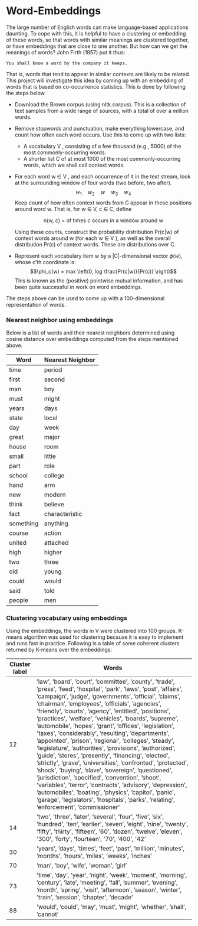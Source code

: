 # Word-Embeddings

The large number of English words can make language-based applications daunting. To cope with this, it is helpful to have a clustering or embedding of these words, so that words with similar meanings are clustered together, or have embeddings that are close to one another.
But how can we get the meanings of words? John Firth (1957) put it thus:

`You shall know a word by the company it keeps.`

That is, words that tend to appear in similar contexts are likely to be related. This project will investigate this idea by coming up with an embedding of words that is based on co-occurrence statistics. This is done by following the steps below.

* Download the Brown corpus (using nltk.corpus). This is a collection of text samples from a wide range of sources, with a total of over a million words.
* Remove stopwords and punctuation, make everything lowercase, and count how often each word occurs. Use this to come up with two lists:
  * A vocabulary V , consisting of a few thousand (e.g., 5000) of the most commonly-occurring words.
  * A shorter list C of at most 1000 of the most commonly-occurring words, which we shall call context words.
* For each word w ∈ V , and each occurrence of it in the text stream, look at the surrounding window of four words (two before, two after).
  $$w_1 \quad w_2 \quad w \quad w_3 \quad w_4$$
  Keep count of how often context words from C appear in these positions around word w. That is, for w ∈ V, c ∈ C, define

  <p align="center">n(w, c) =  of times c occurs in a window around w</p>

  Using these counts, construct the probability distribution Pr(c|w) of context words around w (for each w ∈ V ), as well as the overall distribution Pr(c) of context words. These are distributions over C.
* Represent each vocabulary item w by a |C|-dimensional vector $\phi(w)$, whose c’th coordinate is:
$$\phi_c(w) = max \left(0, log \frac{Pr(c|w)}{Pr(c)} \right)$$
This is known as the (positive) pointwise mutual information, and has been quite successful in work on word embeddings.

The steps above can be used to come up with a 100-dimensional representation of words.

### Nearest neighbor using embeddings

Below is a list of words and their nearest neighbors determined using cosine distance over embeddings computed from the steps mentioned above.
  
| Word | Nearest Neighbor |
| --- | --- |
| time | period |
| first | second |
| man | boy |
| must | might |
| years | days |
| state | local |
| day | week |
| great | major |
| house | room |
| small | little |
| part | role |
| school | college |
| hand | arm |
| new | modern |
| think | believe |
| fact | characteristic |
| something | anything |
| course | action |
| united | attached |
| high | higher |
| two | three |
| old | young |
| could | would |
| said | told |
| people | men |

### Clustering vocabulary using embeddings

Using the embeddings, the words in V were clustered into 100 groups. K-means algorithm was used for clustering because it is easy to implement and runs fast in practice. Following is a table of some coherent clusters returned by K-means over the embeddings:

| Cluster label | Words |
| --- | --- |
| 12 | ’law’, ’board’, ’court’, ’committee’, ’county’, ’trade’, ’press’, ’feed’, ’hospital’, ’park’, ’laws’, ’post’, ’affairs’, ’campaign’, ’judge’, ’governments’, ’official’, ’claims’, ’chairman’, ’employees’, ’officials’, ’agencies’, ’friendly’, ’courts’, ’agency’, ’entitled’, ’positions’, ’practices’, ’welfare’, ’vehicles’, ’boards’, ’supreme’, ’automobile’, ’hopes’, ’grant’, ’offices’, ’legislation’, 'taxes’, ’considerably’, ’resulting’, ’departments’, ’appointed’, ’prison’, ’regional’, ’colleges’, ’steady’, ’legislature’, ’authorities’, ’provisions’, ’authorized’, ’guide’, ’stores’, ’presently’, ’financing’, ’elected’, ’strictly’, ’grave’, ’universities’, ’confronted’, ’protected’, ’shock’, ’buying’, ’slave’, ’sovereign’, ’questioned’, ’jurisdiction’, ’specified’, ’convention’, ’shoot’, ’variables’, ’terror’, ’contracts’, ’advisory’, ’depression’, ’automobiles’, ’boating’, ’physics’, ’capitol’, ’panic’, ’garage’, ’legislators’, ’hospitals’, ’parks’, ’relating’, ’enforcement’, ’commissioner’ |
| 14 | ’two’, ’three’, ’later’, ’several’, ’four’, ’five’, ’six’, ’hundred’, ’ten’, ’earlier’, ’seven’, ’eight’, ’nine’, ’twenty’, ’fifty’, ’thirty’, ’fifteen’, ’60’, ’dozen’, ’twelve’, ’eleven’, ’300’, ’forty’, ’fourteen’, ’70’, ’400’, ’42’ |
| 30 | ’years’, ’days’, ’times’, ’feet’, ’past’, ’million’, ’minutes’, ’months’, ’hours’, ’miles’, ’weeks’, ’inches’ |
| 70 | ’man’, ’boy’, ’wife’, ’woman’, ’girl’ |
| 73 | ’time’, ’day’, ’year’, ’night’, ’week’, ’moment’, ’morning’, ’century’, ’late’, ’meeting’, ’fall’, ’summer’, ’evening’, ’month’, ’spring’, ’visit’, ’afternoon’, ’season’, ’winter’, ’train’, ’session’, ’chapter’, ’decade’ |
| 88 | ’would’, ’could’, ’may’, ’must’, ’might’, ’whether’, ’shall’, ’cannot’ |
